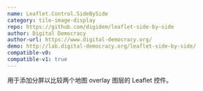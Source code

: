 ```yaml
---
name: Leaflet.Control.SideBySide
category: tile-image-display
repo: https://github.com/digidem/leaflet-side-by-side
author: Digital Democracy
author-url: https://www.digital-democracy.org/
demo: http://lab.digital-democracy.org/leaflet-side-by-side/
compatible-v0:
compatible-v1: true
---
```


用于添加分屏以比较两个地图 overlay 图层的 Leaflet 控件。
